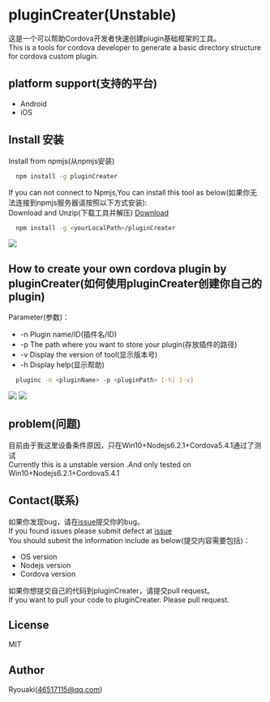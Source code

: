 # pluginCreater(Unstable)
这是一个可以帮助Cordova开发者快速创建plugin基础框架的工具。<br>
This is a tools for cordova developer to generate a basic directory structure for cordova custom plugin.

## platform support(支持的平台)

- Android
- iOS

## Install 安装
Install from npmjs(从npmjs安装)
```sh
  npm install -g pluginCreater
```
If you can not connect to Npmjs,You can install this tool as below(如果你无法连接到npmjs服务器请按照以下方式安装):<br>
Download and Unzip(下载工具并解压) [ Download ](https://github.com/ryouaki/pluginCreater/archive/master.zip)
```sh
  npm install -g <yourLocalPath>/pluginCreater
```
![](https://github.com/ryouaki/pluginCreater/blob/master/screenshot1.jpg)

## How to create your own cordova plugin by pluginCreater(如何使用pluginCreater创建你自己的plugin)
Parameter(参数)：

- -n Plugin name/ID(插件名/ID)
- -p The path where you want to store your plugin(存放插件的路径)
- -v Display the version of tool(显示版本号)
- -h Display help(显示帮助)

```sh
  pluginc -n <pluginName> -p <pluginPath> [-h] [-v]
```
![](https://github.com/ryouaki/pluginCreater/blob/master/screenshot2.jpg)
![](https://github.com/ryouaki/pluginCreater/blob/master/screenshot3.jpg)

## problem(问题)
目前由于我这里设备条件原因，只在Win10+Nodejs6.2.1+Cordova5.4.1通过了测试<br>
Currently this is a unstable version .And only tested on Win10+Nodejs6.2.1+Cordova5.4.1

## Contact(联系)
如果你发现bug，请在[issue](https://github.com/ryouaki/pluginCreater/issues)提交你的bug。<br>
If you found issues please submit defect at [issue](https://github.com/ryouaki/pluginCreater/issues)<br>
You should submit the information include as below(提交内容需要包括)：<br>

- OS version
- Nodejs version
- Cordova version

如果你想提交自己的代码到pluginCreater，请提交pull request。<br>
If you want to pull your code to pluginCreater. Please pull request.

## License
MIT 

## Author
Ryouaki(46517115@qq.com)